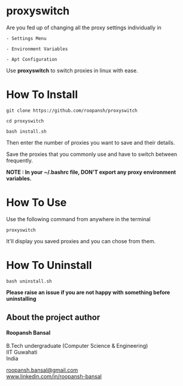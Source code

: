 # proxyswitch

Are you fed up of changing all the proxy settings individually in 
		
	- Settings Menu

	- Environment Variables

	- Apt Configuration


Use **proxyswitch** to switch proxies in linux with ease.

# How To Install

	git clone https://github.com/roopansh/proxyswitch

	cd proxyswitch

	bash install.sh


Then enter the number of proxies you want to save and their details.

Save the proxies that you commonly use and have to switch between frequently.

**NOTE : In your ~/.bashrc file, DON'T export any proxy environment variables.**

# How To Use

Use the following command from anywhere in the terminal


	proxyswitch


It'll display you saved proxies and you can chose from them.

# How To Uninstall

	bash uninstall.sh

**Please raise an issue if you are not happy with something before uninstalling**


## About the project author
#### Roopansh Bansal
B.Tech undergraduate (Computer Science & Engineering)  
IIT Guwahati  
India  

roopansh.bansal@gmail.com  
www.linkedin.com/in/roopansh-bansal
